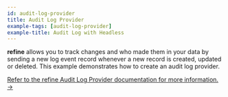 ```yaml
---
id: audit-log-provider
title: Audit Log Provider
example-tags: [audit-log-provider]
example-title: Audit Log with Headless
---
```


**refine** allows you to track changes and who made them in your data by sending a new log event record whenever a new record is created, updated or deleted. This example demonstrates how to create an audit log provider.

[Refer to the refine Audit Log Provider documentation for more information. →](/docs/core/providers/audit-log-provider/index)

<CodeSandboxExample path="audit-log-provider" />
